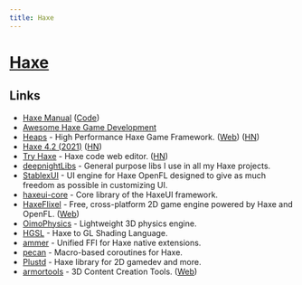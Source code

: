 ```yaml
---
title: Haxe
---
```


# [Haxe](https://haxe.org/)

## Links

- [Haxe Manual](https://haxe.org/manual/introduction.html) ([Code](https://github.com/HaxeFoundation/HaxeManual))
- [Awesome Haxe Game Development](https://github.com/Dvergar/awesome-haxe-gamedev)
- [Heaps](https://github.com/HeapsIO/heaps) - High Performance Haxe Game Framework. ([Web](https://heaps.io/)) ([HN](https://news.ycombinator.com/item?id=30970934))
- [Haxe 4.2 (2021)](https://community.haxe.org/t/haxe-4-2-0-is-released/2888) ([HN](https://news.ycombinator.com/item?id=26082347))
- [Try Haxe](https://try.haxe.org/) - Haxe code web editor. ([HN](https://news.ycombinator.com/item?id=26290309))
- [deepnightLibs](https://github.com/deepnight/deepnightLibs) - General purpose libs I use in all my Haxe projects.
- [StablexUI](https://github.com/RealyUniqueName/StablexUI) - UI engine for Haxe OpenFL designed to give as much freedom as possible in customizing UI.
- [haxeui-core](https://github.com/haxeui/haxeui-core) - Core library of the HaxeUI framework.
- [HaxeFlixel](https://github.com/HaxeFlixel/flixel) - Free, cross-platform 2D game engine powered by Haxe and OpenFL. ([Web](https://haxeflixel.com/))
- [OimoPhysics](https://github.com/saharan/OimoPhysics) - Lightweight 3D physics engine.
- [HGSL](https://github.com/saharan/HGSL) - Haxe to GL Shading Language.
- [ammer](https://github.com/Aurel300/ammer) - Unified FFI for Haxe native extensions.
- [pecan](https://github.com/Aurel300/pecan) - Macro-based coroutines for Haxe.
- [Plustd](https://github.com/Aurel300/plustd) - Haxe library for 2D gamedev and more.
- [armortools](https://github.com/armory3d/armortools) - 3D Content Creation Tools. ([Web](https://armorpaint.org/))
